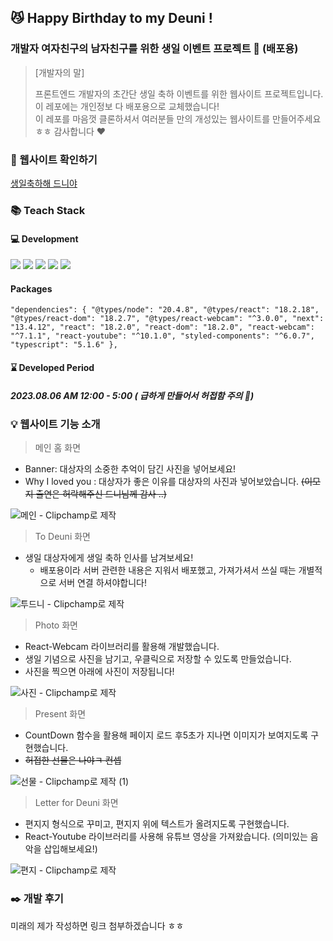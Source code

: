 ## 😼 Happy Birthday to my Deuni !

### 개발자 여자친구의 남자친구를 위한 생일 이벤트 프로젝트 🎉 (배포용)
> [개발자의 말]
> 
> 프론트엔드 개발자의 초간단 생일 축하 이벤트를 위한 웹사이트 프로젝트입니다. 이 레포에는 개인정보 다 배포용으로 교체했습니다! <br/> 이 레포를 마음껏 클론하셔서 여러분들 만의 개성있는 웹사이트를 만들어주세요 ㅎㅎ 감사합니다 ♥️

### 📌 웹사이트 확인하기 
[생일축하해 드니야]()

### 📚 Teach Stack 
#### 💻 Development
<img src="https://img.shields.io/badge/React.js-61DAFB?style=flat-square&logo=React&logoColor=black"/> <img src="https://img.shields.io/badge/Next.js-000000?style=flat-square&logo=Next.js&logoColor=white" /> <img src="https://img.shields.io/badge/TypeScript-3178C6?style=flat-square&logo=TypeScript&logoColor=white" /> <img src="https://img.shields.io/badge/Styled Components-DB7093?style=flat-square&logo=styledcomponents&logoColor=white" /> <img src="https://img.shields.io/badge/Firebase-FFCA28?style=flat-square&logo=firebase&logoColor=black"/>  

#### Packages
`
  "dependencies": {
    "@types/node": "20.4.8",
    "@types/react": "18.2.18",
    "@types/react-dom": "18.2.7",
    "@types/react-webcam": "^3.0.0",
    "next": "13.4.12",
    "react": "18.2.0",
    "react-dom": "18.2.0",
    "react-webcam": "^7.1.1",
    "react-youtube": "^10.1.0",
    "styled-components": "^6.0.7",
    "typescript": "5.1.6"
  },
`

#### ⌛ Developed Period
##### 2023.08.06 AM 12:00 - 5:00 ( 급하게 만들어서 허접함 주의 🚨)

### 💡 웹사이트 기능 소개
> 메인 홈 화면
- Banner: 대상자의 소중한 추억이 담긴 사진을 넣어보세요! 
- Why I loved you : 대상자가 좋은 이유를 대상자의 사진과 넣어보았습니다. ~~(이모지 출연은 허락해주신 드니님께 감사 ..)~~
  
![메인 - Clipchamp로 제작](https://github.com/osohyun0224/HBD_Deuni_2023/assets/53892427/c1024f0a-02d8-4e04-9243-5c2fcb12e7f7)


> To Deuni 화면
- 생일 대상자에게 생일 축하 인사를 남겨보세요!
    - 배포용이라 서버 관련한 내용은 지워서 배포했고, 가져가셔서 쓰실 때는 개별적으로 서버 연결 하셔야합니다!

![투드니 - Clipchamp로 제작](https://github.com/osohyun0224/HBD_Deuni_2023/assets/53892427/497d965c-657f-437d-bcd2-c28f17353b6a)

> Photo 화면
- React-Webcam 라이브러리를 활용해 개발했습니다.
- 생일 기념으로 사진을 남기고, 우클릭으로 저장할 수 있도록 만들었습니다.
- 사진을 찍으면 아래에 사진이 저장됩니다!

![사진 - Clipchamp로 제작](https://github.com/osohyun0224/HBD_Deuni_2023/assets/53892427/dd2db159-6dac-4e38-8325-4cf94a48abcb)

> Present 화면
- CountDown 함수을 활용해 페이지 로드 후5초가 지나면 이미지가 보여지도록 구현했습니다.
- ~~허접한 선물은 나야ㅋ 컨셉~~

![선물 - Clipchamp로 제작 (1)](https://github.com/osohyun0224/HBD_Deuni_2023/assets/53892427/d87dc901-1d6d-4ff8-871b-e1fd796d2b5d)

> Letter for Deuni 화면
- 편지지 형식으로 꾸미고, 편지지 위에 텍스트가 올려지도록 구현했습니다.
- React-Youtube 라이브러리를 사용해 유튜브 영상을 가져왔습니다. (의미있는 음악을 삽입해보세요!)

![편지 - Clipchamp로 제작](https://github.com/osohyun0224/HBD_Deuni_2023/assets/53892427/4f463323-3318-4ae5-99cd-13ea344748ec)


### ✒️ 개발 후기 

미래의 제가 작성하면 링크 첨부하겠습니다 ㅎㅎ
